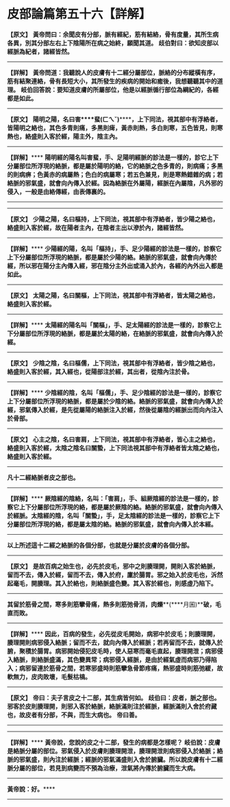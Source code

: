 # 皮部論篇第五十六【詳解】

**【原文】**
**黃帝問曰：余聞皮有分部，脈有經紀，筋有結絡，骨有度量，其所生病各異，別其分部左右上下陰陽所在病之始終，願聞其道。**
**歧伯對曰：欲知皮部以經脈為紀者，諸經皆然。**
****
**【詳解】**
**黃帝問道：我聽說人的皮膚有十二經分屬部位，脈絡的分布縱橫有序，筋有結聚連絡，骨有長短大小，其所發生的疾病的開始和癒後，我想聽聽其中的道理。**
**岐伯回答說：要知道皮膚的所屬部位，他是以經脈循行部位為綱紀的，各經都是如此。**
****
**【原文】**
**陽明之陽，名曰害****蜚(ㄈㄟˇ)********，上下同法，視其部中有浮絡者，皆陽明之絡也，其色多青則痛，多黑則痺，黃赤則熱，多白則寒，五色皆見，則寒熱也，絡盛則入客於經，陽主外，陰主內。**
****
**【詳解】******
**陽明經的陽名叫害蜚，手、足陽明經脈的診法是一樣的，診它上下分屬部位所浮現的絡脈，都是屬於陽明的絡，它的絡脈之色多青的，則病痛；多黑的則病痹；色黃赤的病屬熱；色白的病屬寒；若五色兼見，則是寒熱錯雜的病；若絡脈的邪氣盛，就會向內傳入於經。因為絡脈在外屬陽，經脈在內屬陰，凡外邪的侵入，一般是由絡傳經，由表傳裏的。**
****
****
**【原文】**
**少陽之陽，名曰樞持，上下同法，視其部中有浮絡者，皆少陽之絡也，絡盛則入客於經，故在陽者主內，在陰者主出以滲於內，諸經皆然。**
****
**【詳解】******
**少陽經的陽，名叫「樞持」，手、足少陽經的診法是一樣的，診察它上下分屬部位所浮現的絡脈，都是屬於少陽的絡。絡脈的邪氣盛，就會向內傳於經，所以邪在陽分主內傳入經，邪在陰分主外出或涌入於內，各經的內外出入都是如此。**
****
**【原文】**
**太陽之陽，名曰關樞，上下同法，視其部中有浮絡者，皆太陽之絡也，絡盛則入客於經。**
****
**【詳解】******
**太陽經的陽名叫「關樞」，手、足太陽經的診法是一樣的，診察它上下分屬部位所浮現的絡脈，都是屬於太陽的絡，在絡脈的邪氣盛，就會向內傳入於經。**
****
**【原文】**
**少陰之陰，名曰樞儒，上下同法，視其部中有浮絡者，皆少陰之絡也，絡盛則入客於經，其入經也，從陽部注於經，其出者，從陰內注於骨。**
****
**【詳解】******
**少陰經的陰，名叫「樞儒」，手、足少陰經的診法是一樣的，診察它上下分屬部位所浮現的絡脈，都是屬於少陰的絡。絡脈的邪氣盛，就會向內傳入於經，邪氣傳入於經，是先從屬陽的絡脈注入於經，然後從屬陰的經脈出而向內注入於骨部。**
****
**【原文】**
**心主之陰，名曰害肩，上下同法，視其部中有浮絡者，皆心主之絡也，絡盛則入客於經，太陰之陰名曰關蟄，上下同法視其部中有浮絡者皆太陰之絡也，絡盛則入客於經。**
****
**凡十二經絡脈者皮之部也。**
****
**【詳解】******
**厥陰經的陰絡，名叫：「害肩」，手、組厥陰經的診法是一樣的，診察它上下分屬部位所浮現的絡，都是屬於厥陰的絡。絡脈的邪氣盛，就會向內傳入於經脈。太陰經的陰，名叫「關蟄」，手，足太陰經的診法是一樣的，診察它上下分屬部位所浮現的絡，都是屬太陰的絡。絡脈的邪氣盛，就會向內傳入於本經。**
****
**以上所述這十二經之絡脈的各個分部，也就是分屬於皮膚的各個分部。**
****
**【原文】**
**是故百病之始生也，必先於皮毛，邪中之則腠理開，開則入客於絡脈，留而不去，傳入於經，留而不去，傳入於府，廩於腸胃。邪之始入於皮毛也，泝然起毫毛，開腠理。其入於絡也，則絡脈盛色變。其入客於經也，則感虛乃陷下。**
****
**其留於筋骨之間，寒多則筋攣骨痛，熱多則筋弛骨消，肉爍****(****月囷)****破，毛直而敗。**
****
**【詳解】******
**因此，百病的發生，必先從皮毛開始，病邪中於皮毛；則腠理開，腠理開則病邪侵入絡脈；留而不去，就向內傳入於經脈；若再留而不去，就傳入於腑，聚積於腸胃。病邪開始侵犯皮毛時，使人惡寒而毫毛直起，腠理開泄；病邪侵入絡脈，則絡脈盛滿，其色變異常；病邪侵入經脈，是由於經氣虛而病邪乃得陷入；病邪留連於筋骨之間，若寒邪盛時則筋攣急骨節疼痛，熱邪盛時則筋弛緩，故軟無力，皮肉敗壞，毛髮枯槁。**
****
**【原文】**
**帝曰：夫子言皮之十二部，其生病皆何如。**
**歧伯曰：皮者，脈之部也。邪客於皮則腠理開，則邪入客於絡脈，絡脈滿則注於經脈，經脈滿則入舍於府藏也，故皮者有分部，不與，而生大病也。**
**帝曰善。**
****
****
**【詳解】******
**黃帝說，您說的皮之十二部，發生的病都是怎樣呢？**
**岐伯說：皮膚是絡脈分屬的部位。邪氣侵入於皮膚則腠理開泄，腠理開泄則病邪侵入於絡脈；絡脈的邪氣盛，則內注於經脈；經脈的邪氣滿盛則入舍於腑臟。所以說皮膚有十二經脈分屬的部位，若見到病變而不預為治療，泄氣將內傳於腑臟而生大病。**
****
**黃帝說：好。******


****


